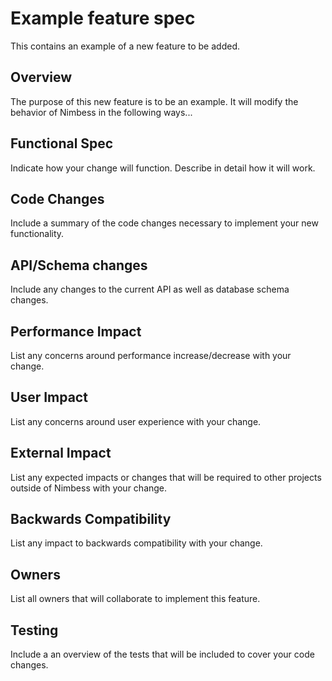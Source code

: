 # Example feature spec
This contains an example of a new feature to be added.

## Overview
The purpose of this new feature is to be an example. It will modify the
behavior of Nimbess in the following ways...

## Functional Spec
Indicate how your change will function. Describe in detail how it will work.

## Code Changes
Include a summary of the code changes necessary to implement your new
functionality.

## API/Schema changes
Include any changes to the current API as well as database schema changes.

## Performance Impact
List any concerns around performance increase/decrease with your change.

## User Impact
List any concerns around user experience with your change.

## External Impact
List any expected impacts or changes that will be required to other projects
outside of Nimbess with your change.

## Backwards Compatibility
List any impact to backwards compatibility with your change.

## Owners
List all owners that will collaborate to implement this feature.

## Testing
Include a an overview of the tests that will be included to cover your code
changes.
